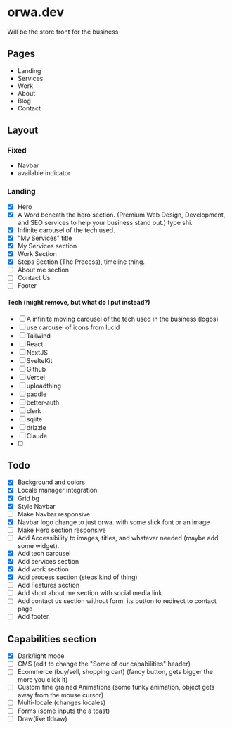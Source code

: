 # orwa.dev

Will be the store front for the business

## Pages

- Landing
- Services
- Work
- About
- Blog
- Contact

## Layout

### Fixed

- Navbar
- available indicator

### Landing

- [x] Hero
- [x] A Word beneath the hero section. (Premium Web Design, Development, and SEO services to help your business stand out.) type shi.
- [x] Infinite carousel of the tech used.
- [x] "My Services" title
- [x] My Services section
- [x] Work Section
- [x] Steps Section (The Process), timeline thing.
- [ ] About me section
- [ ] Contact Us
- [ ] Footer

#### Tech (might remove, but what do I put instead?)

- [ ] A infinite moving carousel of the tech used in the business (logos)
- [ ] use carousel of icons from lucid
- [ ] Tailwind
- [ ] React
- [ ] NextJS
- [ ] SvelteKit
- [ ] Github
- [ ] Vercel
- [ ] uploadthing
- [ ] paddle
- [ ] better-auth
- [ ] clerk
- [ ] sqlite
- [ ] drizzle
- [ ] Claude
- [ ]

## Todo

- [x] Background and colors
- [x] Locale manager integration
- [x] Grid bg
- [x] Style Navbar
- [ ] Make Navbar responsive
- [x] Navbar logo change to just orwa. with some slick font or an image
- [ ] Make Hero section responsive
- [ ] Add Accessibility to images, titles, and whatever needed (maybe add some widget).
- [x] Add tech carousel
- [x] Add services section
- [x] Add work section
- [x] Add process section (steps kind of thing)
- [ ] Add Features section
- [ ] Add short about me section with social media link
- [ ] Add contact us section without form, its button to redirect to contact page
- [ ] Add footer,

## Capabilities section

- [x] Dark/light mode
- [ ] CMS (edit to change the "Some of our capabilities" header)
- [ ] Ecommerce (buy/sell, shopping cart) (fancy button, gets bigger the more you click it)
- [ ] Custom fine grained Animations (some funky animation, object gets away from the mouse cursor)
- [ ] Multi-locale (changes locales)
- [ ] Forms (some inputs the a toast)
- [ ] Draw(like tldraw)

